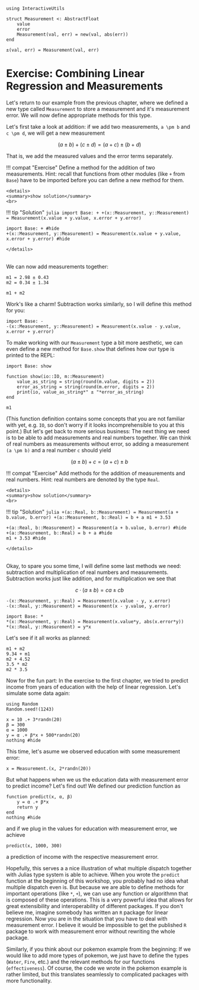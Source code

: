 ```@setup exercise_dispatch
using InteractiveUtils

struct Measurement <: AbstractFloat
    value
    error
    Measurement(val, err) = new(val, abs(err))
end

±(val, err) = Measurement(val, err)
```

# Exercise: Combining Linear Regression and Measurements

Let's return to our example from the previous chapter, where we defined a new type called `Measurement` to store a measurement and it's measurement error.
We will now define appropriate methods for this type.

Let's first take a look at addition: if we add two measurements, ``a \pm b`` and ``c \pm d``, we will get a new measurement
```math
(a \pm b) + (c \pm d) = (a + c) \pm (b + d)
```
That is, we add the measured values and the error terms separately.

!!! compat "Exercise"
    Define a method for the addition of two measurements.
    Hint: recall that functions from other modules (like `+` from `Base`) have to be imported before you can define a new method for them.

```@raw html
<details>
<summary>show solution</summary>
<br>
```
!!! tip "Solution"
    ```julia
    import Base: +
    +(x::Measurement, y::Measurement) = Measurement(x.value + y.value, x.error + y.error)
    ```
```@example exercise_dispatch
import Base: + #hide
+(x::Measurement, y::Measurement) = Measurement(x.value + y.value, x.error + y.error) #hide
```
```@raw html
</details>
```
\
We can now add measurements together:

```@example exercise_dispatch
m1 = 2.98 ± 0.43
m2 = 0.34 ± 1.34

m1 + m2
```

Work's like a charm!
Subtraction works similarly, so I will define this method for you:
```@example exercise_dispatch
import Base: -
-(x::Measurement, y::Measurement) = Measurement(x.value - y.value, x.error + y.error)
```

To make working with our `Measurement` type a bit more aesthetic, we can even define a new method for `Base.show` that defines how our type is printed to the REPL:

```@example exercise_dispatch
import Base: show

function show(io::IO, m::Measurement)
    value_as_string = string(round(m.value, digits = 2))
    error_as_string = string(round(m.error, digits = 2))
    print(io, value_as_string*" ± "*error_as_string)
end

m1
```
(This function definition contains some concepts that you are not familiar with yet, e.g. `IO`, so don't worry if it looks incomprehensible to you at this point.) But let's get back to more serious business: The next thing we need is to be able to add measurements and real numbers together.
We can think of real numbers as measurements without error, so adding a measurement ``(a \pm b)`` and a real number ``c`` should yield

```math
(a \pm b) + c = (a + c) \pm b
```

!!! compat "Exercise"
    Add methods for the addition of measurements and real numbers.
    Hint: real numbers are denoted by the type `Real`.

```@raw html
<details>
<summary>show solution</summary>
<br>
```
!!! tip "Solution"
    ```julia
    +(a::Real, b::Measurement) = Measurement(a + b.value, b.error)
    +(a::Measurement, b::Real) = b + a
    m1 + 3.53
    ```
```@example exercise_dispatch
+(a::Real, b::Measurement) = Measurement(a + b.value, b.error) #hide
+(a::Measurement, b::Real) = b + a #hide
m1 + 3.53 #hide
```
```@raw html
</details>
```
\
Okay, to spare you some time, I will define some last methods we need: subtraction and multiplication of real numbers and measurements.
Subtraction works just like addition, and for multiplication we see that

```math
c \cdot (a \pm b) = ca \pm cb
```

```@example exercise_dispatch
-(x::Measurement, y::Real) = Measurement(x.value - y, x.error)
-(x::Real, y::Measurement) = Measurement(x - y.value, y.error)

import Base: *
*(x::Measurement, y::Real) = Measurement(x.value*y, abs(x.error*y))
*(x::Real, y::Measurement) = y*x
```

Let's see if it all works as planned:
```@example exercise_dispatch
m1 + m2
9.34 + m1
m2 + 4.52
3.5 * m2
m2 * 3.5
```

Now for the fun part:
In the exercise to the first chapter, we tried to predict income from years of education with the help of linear regression.
Let's simulate some data again:

```@example exercise_dispatch
using Random
Random.seed!(1243)

x = 10 .+ 3*randn(20)
β = 300
α = 1000
y = α .+ β*x + 500*randn(20)
nothing #hide
```
This time, let's asume we observed education with some measurement error:

```@example exercise_dispatch
x = Measurement.(x, 2*randn(20))
```

But what happens when we us the education data with measurement error to predict income?
Let's find out! We defined our prediction function as

```@example exercise_dispatch
function predict(x, α, β)
    y = α .+ β*x
    return y
end
nothing #hide
```

and if we plug in the values for education with measurement error, we achieve
```@example exercise_dispatch
predict(x, 1000, 300)
```
a prediction of income with the respective measurement error.


Hopefully, this serves a a nice illustration of what multiple dispatch together with Julias type system is able to achieve.
When you wrote the `predict` function at the beginning of this workshop, you probably had no idea what multiple dispatch even is.
But because we are able to define methods for important operations (like `*`, `+`), we can use any function or algorithmn that is composed of these operations.
This is a very powerful idea that allows for great extensibility and interoperability of different packages.
If you don't believe me, imagine somebody has written an `R` package for linear regression.
Now you are in the situation that you have to deal with measurement error.
I believe it would be impossible to get the published `R` package to work with measurement error without rewriting the whole package.


Similarly, if you think about our pokemon example from the beginning:
If we would like to add more types of pokemon, we just have to define the types (`Water`, `Fire`, etc.) and the relevant methods for our functions (`effectiveness`). Of course, the code we wrote in the pokemon example is rather limited, but this translates seamlessly to complicated packages with more functionality.